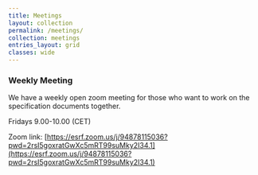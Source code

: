 ```yaml
---
title: Meetings
layout: collection
permalink: /meetings/
collection: meetings
entries_layout: grid
classes: wide
---
```


### Weekly Meeting

We have a weekly open zoom meeting for those who want to work on the specification documents together.

Fridays 9.00-10.00 (CET)

Zoom link: [https://esrf.zoom.us/j/94878115036?pwd=2rsI5goxratGwXc5mRT99suMky2I34.1](https://esrf.zoom.us/j/94878115036?pwd=2rsI5goxratGwXc5mRT99suMky2I34.1)
